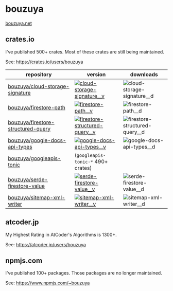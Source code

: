 # bouzuya

[bouzuya.net](https://bouzuya.net/)

## crates.io

I've published 500+ crates. Most of these crates are still being maintained.

See: <https://crates.io/users/bouzuya>

| repository                           | version                                                               | downloads                        |
|--------------------------------------|-----------------------------------------------------------------------|----------------------------------|
| [bouzuya/cloud-storage-signature]    | [![cloud-storage-signature__v]][crates:cloud-storage-signature]       | ![cloud-storage-signature__d]    |
| [bouzuya/firestore-path]             | [![firestore-path__v]][crates:firestore-path]                         | ![firestore-path__d]             |
| [bouzuya/firestore-structured-query] | [![firestore-structured-query__v]][crates:firestore-structured-query] | ![firestore-structured-query__d] |
| [bouzuya/google-docs-api-types]      | [![google-docs-api-types__v]][crates:google-docs-api-types]           | ![google-docs-api-types__d]      |
| [bouzuya/googleapis-tonic]           | (`googleapis-tonic-*` 490+ crates)                                    |                                  |
| [bouzuya/serde-firestore-value]      | [![serde-firestore-value__v]][crates:serde-firestore-value]           | ![serde-firestore-value__d]      |
| [bouzuya/sitemap-xml-writer]         | [![sitemap-xml-writer__v]][crates:sitemap-xml-writer]                 | ![sitemap-xml-writer__d]         |

## atcoder.jp

My Highest Rating in AtCoder's Algorithms is 1300+.

See: <https://atcoder.jp/users/bouzuya>

## npmjs.com

I've published 100+ packages. Those packages are no longer maintained.

See: <https://www.npmjs.com/~bouzuya>

[bouzuya/cloud-storage-signature]: https://github.com/bouzuya/cloud-storage-signature
[bouzuya/firestore-path]: https://github.com/bouzuya/firestore-path
[bouzuya/firestore-structured-query]: https://github.com/bouzuya/firestore-structured-query
[bouzuya/google-docs-api-types]: https://github.com/bouzuya/google-docs-api-types
[bouzuya/googleapis-tonic]: https://github.com/bouzuya/googleapis-tonic
[bouzuya/serde-firestore-value]: https://github.com/bouzuya/serde-firestore-value
[bouzuya/sitemap-xml-writer]: https://github.com/bouzuya/sitemap-xml-writer
[cloud-storage-signature__d]: https://img.shields.io/crates/d/cloud-storage-signature
[cloud-storage-signature__v]: https://img.shields.io/crates/v/cloud-storage-signature
[crates:cloud-storage-signature]: https://crates.io/crates/cloud-storage-signature
[crates:firestore-path]: https://crates.io/crates/firestore-path
[crates:firestore-structured-query]: https://crates.io/crates/firestore-structured-query
[crates:google-docs-api-types]: https://crates.io/crates/google-docs-api-types
[crates:serde-firestore-value]: https://crates.io/crates/serde-firestore-value
[crates:sitemap-xml-writer]: https://crates.io/crates/sitemap-xml-writer
[firestore-path__d]: https://img.shields.io/crates/d/firestore-path
[firestore-path__v]: https://img.shields.io/crates/v/firestore-path
[firestore-structured-query__d]: https://img.shields.io/crates/d/firestore-structured-query
[firestore-structured-query__v]: https://img.shields.io/crates/v/firestore-structured-query
[google-docs-api-types__d]: https://img.shields.io/crates/d/google-docs-api-types
[google-docs-api-types__v]: https://img.shields.io/crates/v/google-docs-api-types
[serde-firestore-value__d]: https://img.shields.io/crates/d/serde-firestore-value
[serde-firestore-value__v]: https://img.shields.io/crates/v/serde-firestore-value
[sitemap-xml-writer__d]: https://img.shields.io/crates/d/sitemap-xml-writer
[sitemap-xml-writer__v]: https://img.shields.io/crates/v/sitemap-xml-writer
